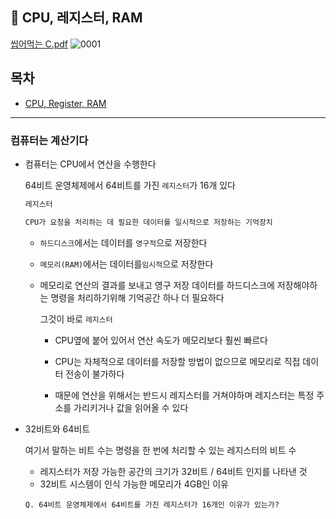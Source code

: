 
## 📌 CPU, 레지스터, RAM

[씹어먹는 C.pdf](https://github.com/Ejaeda/C_lang/files/8502450/C.pdf)
![0001](https://user-images.githubusercontent.com/87407504/163732171-37ccbe73-d151-4e6f-97ce-84588975984b.jpg)

## 목차
-  [CPU, Register, RAM](#컴퓨터는-계산기다)


-----

### 컴퓨터는 계산기다

- 컴퓨터는 CPU에서 연산을 수행한다

   64비트 운영체제에서  64비트를 가진 `레지스터`가 16개 있다
   
   ```.c
   레지스터
   
   CPU가 요청을 처리하는 데 필요한 데이터를 일시적으로 저장하는 기억장치
   ```
   
   - `하드디스크`에서는 데이터를 `영구적`으로 저장한다
   - `메모리(RAM)`에서는 데이터를`임시적`으로 저장한다
   - 메모리로 연산의 결과를 보내고 영구 저장 데이터를 하드디스크에 저장해야하는 명령을 처리하기위해 기억공간 하나 더 필요하다

      그것이 바로 `레지스터`
      
      - CPU옆에 붙어 있어서 연산 속도가 메모리보다 훨씬 빠르다

      - CPU는 자체적으로 데이터를 저장할 방법이 없으므로 메모리로 직접 데이터 전송이 불가하다

      - 때문에 연산을 위해서는 반드시 레지스터를 거쳐야하며 레지스터는 특정 주소를 가리키거나 값을 읽어올 수 있다


- 32비트와 64비트

   여기서 말하는 비트 수는 명령을 한 번에 처리할 수 있는 레지스터의 비트 수
   
   - 레지스터가 저장 가능한 공간의 크기가 32비트 / 64비트 인지를 나타낸 것
   - 32비트 시스템이 인식 가능한 메모리가 4GB인 이유

   ```.vim
   Q. 64비트 운영체제에서 64비트를 가진 레지스터가 16개인 이유가 있는가?
   ```
   
   





